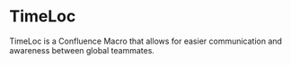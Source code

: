 # TimeLoc
TimeLoc is a Confluence Macro that allows for easier communication and awareness between global teammates.
